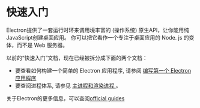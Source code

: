 # 快速入门

Electron提供了一套运行时环来调用境丰富的 (操作系统) 原生API，让你能用纯 JavaScript创建桌面应用。 你可以把它看作一个专注于桌面应用的 Node. js 的变体，而不是 Web 服务器。

以前的“快速入门”文档，现在已经被拆分成下面的两个文档：

* 要查看如何构建一个简单的 Electron 应用程序, 请参阅 [ 编写第一个 Electron 应用程序 ][first-app]
* 要查阅进程体系, 请参见 [ 主进程和渲染进程 ][processes]。

关于Electron的更多信息，可以查阅[official guides][readme]

[first-app]: ./first-app.md
[processes]: ./application-architecture.md#main-and-renderer-processes
[readme]: ../

